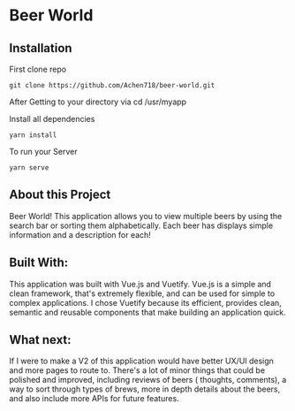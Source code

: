 # Beer World

## Installation
First clone repo
```
git clone https://github.com/Achen718/beer-world.git
```
After Getting to your directory via cd /usr/myapp 

Install all dependencies
```
yarn install
```
To run your Server
```
yarn serve
```
## About this Project

Beer World!
This application allows you to view multiple beers by using the search bar or sorting them alphabetically. Each beer has displays simple information and a description for each!

## Built With:

This application was built with Vue.js and Vuetify. Vue.js is a simple and clean framework, that's extremely flexible, and can be used for simple to complex applications. I chose Vuetify because its efficient, provides clean, semantic and reusable components that make building an application quick.

## What next:

If I were to make a V2 of this application would have better UX/UI design and more pages to route to. There's a lot of minor things that could be polished and improved, including reviews of beers ( thoughts, comments), a way to sort through types of brews, more in depth details about the beers, and also include more APIs for future features.